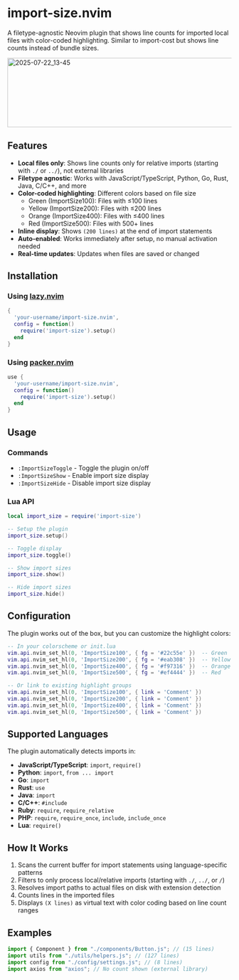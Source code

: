 # import-size.nvim

A filetype-agnostic Neovim plugin that shows line counts for imported local files with color-coded highlighting. Similar to import-cost but shows line counts instead of bundle sizes.

<img width="1562" height="156" alt="2025-07-22_13-45" src="https://github.com/user-attachments/assets/64dc47c5-5b6c-4d6c-807d-eac0f042baa6" />

## Features

- **Local files only**: Shows line counts only for relative imports (starting with `./` or `../`), not external libraries
- **Filetype agnostic**: Works with JavaScript/TypeScript, Python, Go, Rust, Java, C/C++, and more
- **Color-coded highlighting**: Different colors based on file size
  - Green (ImportSize100): Files with ≤100 lines
  - Yellow (ImportSize200): Files with ≤200 lines
  - Orange (ImportSize400): Files with ≤400 lines
  - Red (ImportSize500): Files with 500+ lines
- **Inline display**: Shows `(200 lines)` at the end of import statements
- **Auto-enabled**: Works immediately after setup, no manual activation needed
- **Real-time updates**: Updates when files are saved or changed

## Installation

### Using [lazy.nvim](https://github.com/folke/lazy.nvim)

```lua
{
  'your-username/import-size.nvim',
  config = function()
    require('import-size').setup()
  end
}
```

### Using [packer.nvim](https://github.com/wbthomason/packer.nvim)

```lua
use {
  'your-username/import-size.nvim',
  config = function()
    require('import-size').setup()
  end
}
```

## Usage

### Commands

- `:ImportSizeToggle` - Toggle the plugin on/off
- `:ImportSizeShow` - Enable import size display
- `:ImportSizeHide` - Disable import size display

### Lua API

```lua
local import_size = require('import-size')

-- Setup the plugin
import_size.setup()

-- Toggle display
import_size.toggle()

-- Show import sizes
import_size.show()

-- Hide import sizes
import_size.hide()
```

## Configuration

The plugin works out of the box, but you can customize the highlight colors:

```lua
-- In your colorscheme or init.lua
vim.api.nvim_set_hl(0, 'ImportSize100', { fg = '#22c55e' })  -- Green
vim.api.nvim_set_hl(0, 'ImportSize200', { fg = '#eab308' })  -- Yellow
vim.api.nvim_set_hl(0, 'ImportSize400', { fg = '#f97316' })  -- Orange
vim.api.nvim_set_hl(0, 'ImportSize500', { fg = '#ef4444' })  -- Red

-- Or link to existing highlight groups
vim.api.nvim_set_hl(0, 'ImportSize100', { link = 'Comment' })
vim.api.nvim_set_hl(0, 'ImportSize200', { link = 'Comment' })
vim.api.nvim_set_hl(0, 'ImportSize400', { link = 'Comment' })
vim.api.nvim_set_hl(0, 'ImportSize500', { link = 'Comment' })
```

## Supported Languages

The plugin automatically detects imports in:

- **JavaScript/TypeScript**: `import`, `require()`
- **Python**: `import`, `from ... import`
- **Go**: `import`
- **Rust**: `use`
- **Java**: `import`
- **C/C++**: `#include`
- **Ruby**: `require`, `require_relative`
- **PHP**: `require`, `require_once`, `include`, `include_once`
- **Lua**: `require()`

## How It Works

1. Scans the current buffer for import statements using language-specific patterns
2. Filters to only process local/relative imports (starting with `./`, `../`, or `/`)
3. Resolves import paths to actual files on disk with extension detection
4. Counts lines in the imported files
5. Displays `(X lines)` as virtual text with color coding based on line count ranges

## Examples

```javascript
import { Component } from "./components/Button.js"; // (15 lines)
import utils from "./utils/helpers.js"; // (127 lines)
import config from "./config/settings.js"; // (8 lines)
import axios from "axios"; // No count shown (external library)
```

